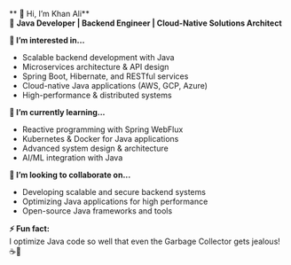 ** 👋 Hi, I’m Khan Ali**  
🚀 **Java Developer | Backend Engineer | Cloud-Native Solutions Architect**  

**👀 I’m interested in...**  
- Scalable backend development with Java  
- Microservices architecture & API design  
- Spring Boot, Hibernate, and RESTful services  
- Cloud-native Java applications (AWS, GCP, Azure)  
- High-performance & distributed systems  

**🌱 I’m currently learning...**  
- Reactive programming with Spring WebFlux  
- Kubernetes & Docker for Java applications  
- Advanced system design & architecture  
- AI/ML integration with Java  

**💞️ I’m looking to collaborate on...**  
- Developing scalable and secure backend systems  
- Optimizing Java applications for high performance  
- Open-source Java frameworks and tools  

**⚡ Fun fact:**  
I optimize Java code so well that even the Garbage Collector gets jealous! ☕🚀  
